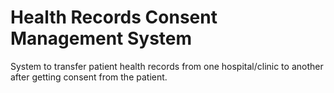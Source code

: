 # Health Records Consent Management System

System to transfer patient health records from one hospital/clinic to another after getting consent from the patient.